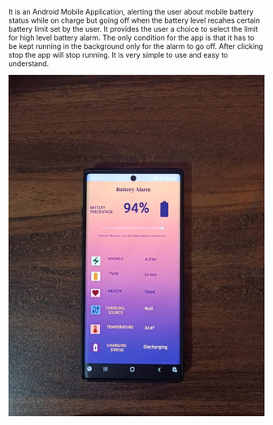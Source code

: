 It is an Android Mobile Application, alerting the user about mobile battery status while on charge but going off when the battery level recahes certain battery limit set by the user. 
It provides the user a choice to select the limit for high level battery alarm. 
The only condition for the app is that it has to be kept running in the background only for the alarm to go off. 
After clicking stop the app will stop running. It is very simple to use and easy to understand.

![IMG](app%2Fsrc%2Fmain%2Fres%2Fraw%2Fphysical%20device.jpeg)